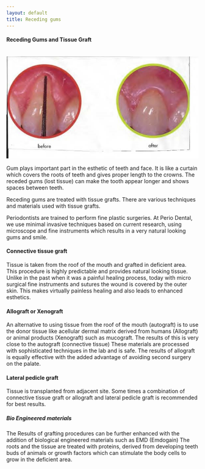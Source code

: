 ```yaml
---
layout: default
title: Receding gums
---
```


<h4>Receding Gums and Tissue Graft</h4>
<p>
<br />
<img alt="Receding gums before and after" src="/images/Receding-gums.jpg" />
</p>

<p>Gum plays important part in the esthetic of teeth and face. It is like a curtain which covers the roots of teeth and gives proper length to the crowns. The receded gums (lost tissue) can make the tooth appear longer and shows spaces between teeth.</p>
<p>Receding gums are treated with tissue grafts. There are various techniques and materials used with tissue grafts.</p>
<p>Periodontists are trained to perform fine plastic surgeries.  At Perio Dental, we use minimal invasive techniques based on current research, using microscope and fine instruments which results in a very natural looking gums and smile.</p>

<h4>Connective tissue graft</h4>
<p></p>

<p>Tissue is taken from the roof of the mouth and grafted in deficient area. This procedure is highly predictable and provides natural looking tissue. Unlike in the past when it was a painful healing process, today with micro surgical fine instruments and sutures the wound is covered by the outer skin. This makes virtually painless healing and also leads to enhanced esthetics.
</p>

<h4>Allograft or Xenograft</h4>

<p>An alternative to using tissue from the roof of the mouth (autograft) is to use the donor tissue like acellular dermal matrix derived from humans (Allograft) or animal products (Xenograft) such as mucograft. The results of this is very close to the autograft (connective tissue)
These materials are processed with sophisticated techniques in the lab and is safe. The results of allograft is equally effective with the added advantage of avoiding second surgery on the palate.
</p>

<h4>Lateral pedicle graft</h4>
<p></p>

<p>Tissue is transplanted from adjacent site. Some times a combination of connective tissue graft or allograft and lateral pedicle graft is recommended for best results.
</p>

<h5>Bio Engineered materials</h5>
<p>The Results of grafting procedures can be further enhanced with the addition of biological engineered materials such as EMD (Emdogain) The roots and the tissue are treated with proteins, derived from developing teeth buds of animals or growth factors which can stimulate the body cells to grow in the deficient area.
</p>